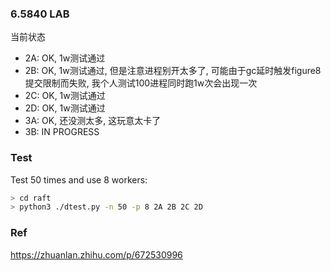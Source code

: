 ### 6.5840 LAB

当前状态

- 2A: OK, 1w测试通过
- 2B: OK, 1w测试通过, 但是注意进程别开太多了, 可能由于gc延时触发figure8提交限制而失败, 我个人测试100进程同时跑1w次会出现一次
- 2C: OK, 1w测试通过
- 2D: OK, 1w测试通过
- 3A: OK, 还没测太多, 这玩意太卡了
- 3B: IN PROGRESS

### Test

Test 50 times and use 8 workers:

```bash
> cd raft
> python3 ./dtest.py -n 50 -p 8 2A 2B 2C 2D
```

### Ref

https://zhuanlan.zhihu.com/p/672530996